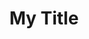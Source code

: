 ---
title: "My Title"
description: "Awesome description"
layout: post
sticky_rank:
toc: false
comments: true
categories: []
image:
hide: true
search_exclude: true
---